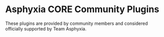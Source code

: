 # Asphyxia CORE Community Plugins

These plugins are provided by community members and considered officially supported by Team Asphyxia.